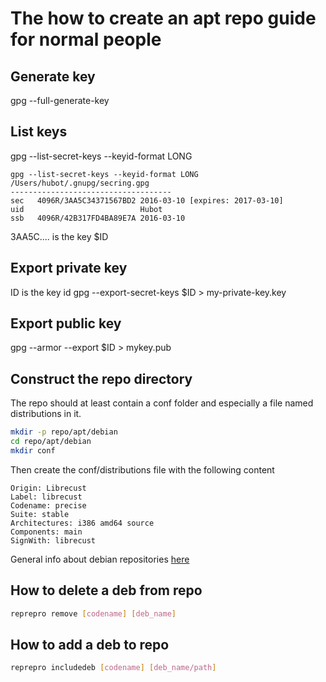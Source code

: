 # The how to create an apt repo guide for normal people

## Generate key

gpg --full-generate-key

## List keys 

gpg --list-secret-keys --keyid-format LONG

```
gpg --list-secret-keys --keyid-format LONG
/Users/hubot/.gnupg/secring.gpg
------------------------------------
sec   4096R/3AA5C34371567BD2 2016-03-10 [expires: 2017-03-10]
uid                          Hubot 
ssb   4096R/42B317FD4BA89E7A 2016-03-10
```

3AA5C.... is the key $ID

## Export private key 

ID is the key id 
gpg --export-secret-keys $ID > my-private-key.key

## Export public key

gpg --armor --export $ID > mykey.pub

## Construct the repo directory
The repo should at least contain a conf folder and especially a file named distributions in it.

```bash
mkdir -p repo/apt/debian
cd repo/apt/debian
mkdir conf
```

Then create the conf/distributions file with the following content
```
Origin: Librecust
Label: librecust
Codename: precise
Suite: stable
Architectures: i386 amd64 source
Components: main
SignWith: librecust
```

General info about debian repositories [here](https://wiki.debian.org/DebianRepository)

## How to delete a deb from repo

```bash
reprepro remove [codename] [deb_name]
```

## How to add a deb to repo

```bash
reprepro includedeb [codename] [deb_name/path]
```

